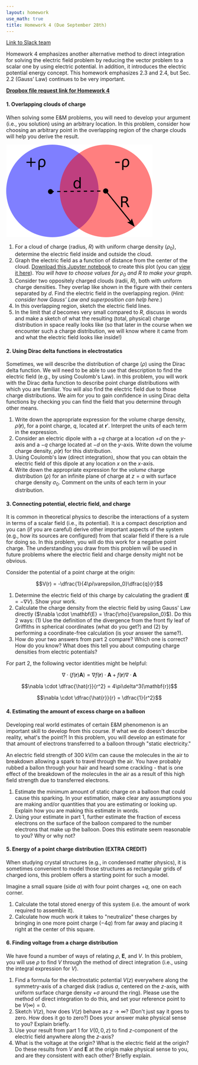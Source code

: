 ```yaml
---
layout: homework
use_math: true
title: Homework 4 (Due September 28th)
---
```


[Link to Slack team](http://phy481msuf2018.slack.com)

Homework 4 emphasizes another alternative method to direct integration for solving the electric field problem by reducing the vector problem to a scalar one by using electric potential. In addition, it introduces the electric potential energy concept. This homework emphasizes 2.3 and 2.4, but Sec. 2.2 (Gauss’ Law) continues to be very important.

[**Dropbox file request link for Homework 4**](https://www.dropbox.com/request/A3rsj9EdYWvndBI3JB55)

#### 1. Overlapping clouds of charge

When solving some E&M problems, you will need to develop your argument (i.e., you solution) using an arbitrary location. In this problem, consider how choosing an arbitrary point in the overlapping region of the charge clouds will help you derive the result.

![Overlapping Clouds](./images/hw3/overlapping_clouds.png "Overlapping Clouds")


1. For a cloud of charge (radius, $R$) with uniform charge density ($\rho_0$), determine the electric field inside and outside the cloud.
2. Graph the electric field as a function of distance from the center of the cloud. [Download this Jupyter notebook](../jupyter/HW4-LinePlotting.ipynb) to create this plot (you can [view it here](https://github.com/dannycab/phy481msu_f2018/blob/master/jupyter/HW4-LinePlotting.ipynb)). *You will have to choose values for $\rho_0$ and $R$ to make your graph.*
3. Consider two oppositely charged clouds (radii, $R$), both with uniform charge densities. They overlap like shown in the figure with their centers separated by $d$. Find the electric field in the overlapping region. (*Hint: consider how Gauss' Law and superposition can help here.*)
4. In this overlapping region, sketch the electric field lines.
5. In the limit that $d$ becomes very small compared to $R$, discuss in words and make a sketch of what the resulting (total, physical) charge distribution in space really looks like (so that later in the course when we encounter such a charge distribution, we will know where it came from and what the electric field looks like inside!)

#### 2. Using Dirac delta functions in electrostatics

Sometimes, we will describe the distribution of charge ($\rho$) using the Dirac delta function. We will need to be able to use that description to find the electric field (e.g., by using Coulomb's Law). in this problem, you will work with the Dirac delta function to describe point charge distributions with which you are familiar. You will also find the electric field due to those charge distributions. We aim for you to gain confidence in using Dirac delta functions by checking you can find the field that you determine through other means.

1. Write down the appropriate expression for the volume charge density, $\rho(\mathbf{r})$, for a point charge, $q$, located at $\mathbf{r}'$. Interpret the units of each term in the expression.
2. Consider an electric dipole with a $+q$ charge at a location $+d$ on the $y$-axis and a $-q$ charge located at $-d$ on the $y$-axis. Write down the volume charge density, $\rho(\mathbf{r})$ for this distribution.
3. Using Coulomb's law (direct integration), show that you can obtain the electric field of this dipole at any location $x$ on the $x$-axis.
4. Write down the appropriate expression for the *volume* charge distribution ($\rho$) for an infinite plane of charge at $z = a$ with surface charge density $\sigma_0$. Comment on the units of each term in your distribution.


#### 3. Connecting potential, electric field, and charge

It is common in theoretical physics to describe the interactions of a system in terms of a scalar field (i.e., its potential). It is a compact description and you can (if you are careful) derive other important aspects of the system (e.g., how its sources are configured) from that scalar field if there is a rule for doing so. In this problem, you will do this work for a negative point charge. The understanding you draw from this problem will be used in future problems where the electric field and charge density might not be obvious.

Consider the potential of a point charge at the origin:

$$V(r) = -\dfrac{1}{4\pi\varepsilon_0}\dfrac{q}{r}$$

1. Determine the electric field of this charge by calculating the gradient ($\mathbf{E} = -\nabla V$). Show your work.
2. Calculate the charge density from the electric field by using Gauss' Law directly ($\nabla \cdot \mathbf{E} = \frac{\rho}{\varepsilon_0}$). Do this 2 ways: (1) Use the definition of the divergence from the front fly leaf of Griffiths in spherical coordinates (what do you get?) and (2) by performing a coordinate-free calculation (is your answer the same?).
3. How do your two answers from part 2 compare? Which one is correct? How do you know? What does this tell you about computing charge densities from electric potentials?

For part 2, the following vector identities might be helpful:

$$\nabla \cdot \left(f(\mathbf{r}) \mathbf{A}\right) = \nabla f(\mathbf{r}) \cdot \mathbf{A} + f(\mathbf{r}) \nabla \cdot \mathbf{A}$$

$$\nabla \cdot \dfrac{\hat{r}}{r^2} = 4\pi\delta^3(\mathbf{r})$$

$$\nabla \cdot \dfrac{\hat{r}}{r} = \dfrac{1}{r^2}$$

#### 4. Estimating the amount of excess charge on a balloon

Developing real world estimates of certain E&M phenomenon is an important skill to develop from this course. If what we do doesn't describe reality, what's the point?! In this problem, you will develop an estimate for that amount of electrons transferred to a balloon through "static electricity."

An electric field strength of 300 kV/m can cause the molecules in the air to breakdown allowing a spark to travel through the air. You have probably rubbed a ballon through your hair and heard some crackling - that is one effect of the breakdown of the molecules in the air as a result of this high field strength due to transferred electrons.

1. Estimate the minimum amount of static charge on a balloon that could cause this sparking. In your estimation, make clear any assumptions you are making and/or quantities that you are estimating or looking up. Explain how you are making this estimate in words.
2. Using your estimate in part 1, further estimate the fraction of excess electrons on the surface of the balloon compared to the number electrons that make up the balloon. Does this estimate seem reasonable to you? Why or why not?

#### 5. Energy of a point charge distribution (EXTRA CREDIT)

When studying crystal structures (e.g., in condensed matter physics), it is sometimes convenient to model those structures as rectangular grids of charged ions, this problem offers a starting point for such a model.

Imagine a small square (side $a$) with four point charges $+q$, one on each corner.

1. Calculate the total stored energy of this system (i.e. the amount of work required to assemble it).
2. Calculate how much work it takes to "neutralize" these charges by bringing in one more point charge ($-4q$) from far away and placing it right at the center of this square.

#### 6. Finding voltage from a charge distribution

We have found a number of ways of relating $\rho$, $\mathbf{E}$, and $V$. In this problem, you will use $\rho$ to find $V$ through the method of direct integration (i.e., using the integral expression for $V$).

1. Find a formula for the electrostatic potential $V(z)$ everywhere along the symmetry-axis of a charged disk (radius $a$, centered on the $z$-axis, with uniform surface charge density $+\sigma$ around the ring).  Please use the method of direct integration to do this, and set your reference point to be $V(\infty)=0$.
2. Sketch $V(z)$, how does $V(z)$ behave as $z \rightarrow \infty$? (Don't just say it goes to zero. How does it go to zero?) Does your answer make physical sense to you? Explain briefly.
3. Use your result from part 1 for $V(0,0,z)$ to find $z$-component of the electric field anywhere along the $z$-axis?
4. What is the voltage at the origin? What is the electric field at the origin? Do these results from $V$ and $\mathbf{E}$ at the origin make physical sense to you, and are they consistent with each other? Briefly explain.
